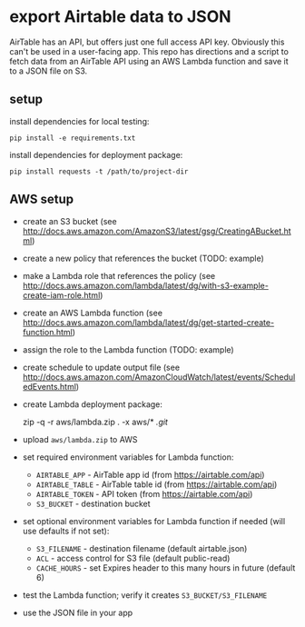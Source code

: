 # export Airtable data to JSON

AirTable has an API, but offers just one full access API key. Obviously this can't be used in a user-facing app. This repo has directions and a script to fetch data from an AirTable API using an AWS Lambda function and save it to a JSON file on S3.

## setup

install dependencies for local testing:

    pip install -e requirements.txt

install dependencies for deployment package:

    pip install requests -t /path/to/project-dir

## AWS setup

- create an S3 bucket (see http://docs.aws.amazon.com/AmazonS3/latest/gsg/CreatingABucket.html)
- create a new policy that references the bucket (TODO: example)
- make a Lambda role that references the policy (see http://docs.aws.amazon.com/lambda/latest/dg/with-s3-example-create-iam-role.html)
- create an AWS Lambda function (see http://docs.aws.amazon.com/lambda/latest/dg/get-started-create-function.html)
- assign the role to the Lambda function (TODO: example)
- create schedule to update output file (see http://docs.aws.amazon.com/AmazonCloudWatch/latest/events/ScheduledEvents.html)
- create Lambda deployment package:

    zip -q -r aws/lambda.zip . -x aws/* *.git*

- upload `aws/lambda.zip` to AWS
- set required environment variables for Lambda function:
    - `AIRTABLE_APP` - AirTable app id (from https://airtable.com/api)
    - `AIRTABLE_TABLE` - AirTable table id (from https://airtable.com/api)
    - `AIRTABLE_TOKEN` - API token (from https://airtable.com/api)
    - `S3_BUCKET` - destination bucket
- set optional environment variables for Lambda function if needed (will use defaults if not set):
    - `S3_FILENAME` - destination filename (default airtable.json)
    - `ACL` - access control for S3 file (default public-read)
    - `CACHE_HOURS` - set Expires header to this many hours in future (default 6)
- test the Lambda function; verify it creates `S3_BUCKET/S3_FILENAME`
- use the JSON file in your app
